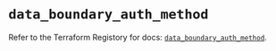 # `data_boundary_auth_method`

Refer to the Terraform Registory for docs: [`data_boundary_auth_method`](https://registry.terraform.io/providers/hashicorp/boundary/1.1.12/docs/data-sources/auth_method).
